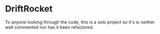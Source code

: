 # DriftRocket

To anyone looking through the code, this is a solo project so it's is neither well commented nor has it been refactored.
